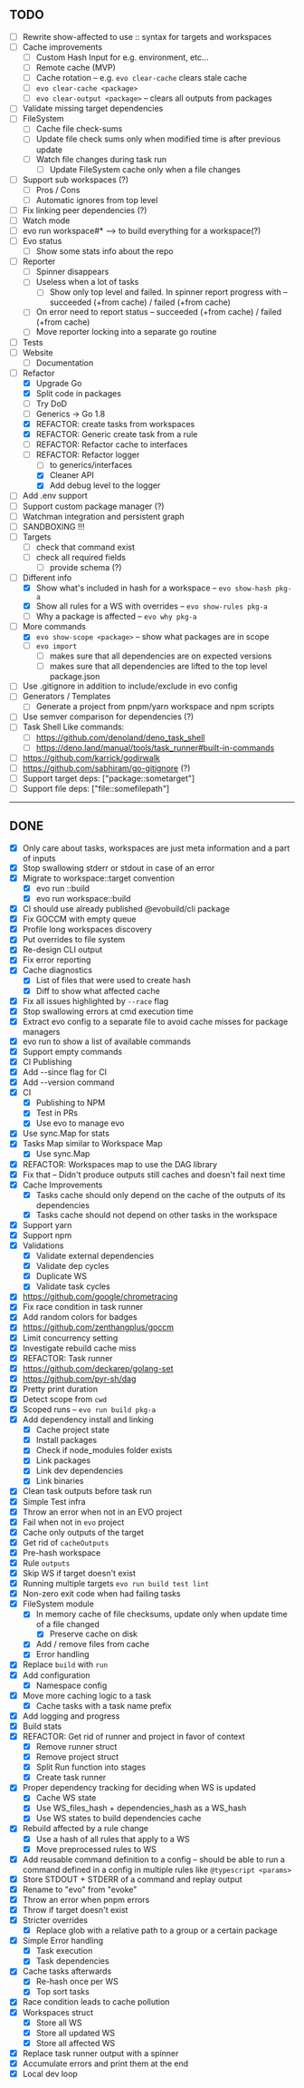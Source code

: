 ## TODO

- [ ] Rewrite show-affected to use :: syntax for targets and workspaces
- [ ] Cache improvements
  - [ ] Custom Hash Input for e.g. environment, etc...
  - [ ] Remote cache (MVP)
  - [ ] Cache rotation – e.g. `evo clear-cache` clears stale cache
  - [ ] `evo clear-cache <package>`
  - [ ] `evo clear-output <package>` – clears all outputs from packages
- [ ] Validate missing target dependencies
- [ ] FileSystem
  - [ ] Cache file check-sums
  - [ ] Update file check sums only when modified time is after previous update
  - [ ] Watch file changes during task run
    - [ ] Update FileSystem cache only when a file changes
- [ ] Support sub workspaces (?)
  - [ ] Pros / Cons
  - [ ] Automatic ignores from top level
- [ ] Fix linking peer dependencies (?)
- [ ] Watch mode
- [ ] evo run workspace#* –> to build everything for a workspace(?)
- [ ] Evo status
    - [ ] Show some stats info about the repo
- [ ] Reporter
  - [ ] Spinner disappears
  - [ ] Useless when a lot of tasks
    - [ ] Show only top level and failed. In spinner report progress with – succeeded (+from cache) / failed (+from cache)
  - [ ] On error need to report status – succeeded (+from cache) / failed (+from cache)
  - [ ] Move reporter locking into a separate go routine
- [ ] Tests
- [ ] Website
  - [ ] Documentation
- [ ] Refactor
  - [x] Upgrade Go
  - [x] Split code in packages
  - [ ] Try DoD
  - [ ] Generics -> Go 1.8
  - [x] REFACTOR: create tasks from workspaces
  - [x] REFACTOR: Generic create task from a rule
  - [ ] REFACTOR: Refactor cache to interfaces
  - [ ] REFACTOR: Refactor logger
    - [ ] to generics/interfaces
    - [x] Cleaner API
    - [x] Add debug level to the logger
- [ ] Add .env support
- [ ] Support custom package manager (?)
- [ ] Watchman integration and persistent graph
- [ ] SANDBOXING !!!
- [ ] Targets
  - [ ] check that command exist
  - [ ] check all required fields
    - [ ] provide schema (?)
- [ ] Different info
  - [x] Show what's included in hash for a workspace – `evo show-hash pkg-a`
  - [x] Show all rules for a WS with overrides – `evo show-rules pkg-a`
  - [ ] Why a package is affected – `evo why pkg-a`
- [ ] More commands
  - [x] `evo show-scope <package>` – show what packages are in scope
  - [ ] `evo import`
    - [ ] makes sure that all dependencies are on expected versions
    - [ ] makes sure that all dependencies are lifted to the top level package.json
- [ ] Use .gitignore in addition to include/exclude in evo config
- [ ] Generators / Templates
  - [ ] Generate a project from pnpm/yarn workspace and npm scripts
- [ ] Use semver comparison for dependencies (?)
- [ ] Task Shell Like commands:
    - [ ] https://github.com/denoland/deno_task_shell
    - [ ] https://deno.land/manual/tools/task_runner#built-in-commands
- [ ] https://github.com/karrick/godirwalk
- [ ] https://github.com/sabhiram/go-gitignore (?)
- [ ] Support target deps: ["package::sometarget"]
- [ ] Support file deps: ["file::somefilepath"]

---

## DONE
- [x] Only care about tasks, workspaces are just meta information and a part of inputs
- [x] Stop swallowing stderr or stdout in case of an error
- [x] Migrate to workspace::target convention
  - [x] evo run ::build
  - [x] evo run workspace::build
- [x] CI should use already published @evobuild/cli package
- [x] Fix GOCCM with empty queue
- [x] Profile long workspaces discovery
- [x] Put overrides to file system
- [x] Re-design CLI output
- [x] Fix error reporting
- [x] Cache diagnostics
  - [x] List of files that were used to create hash
  - [x] Diff to show what affected cache
- [x] Fix all issues highlighted by `--race` flag
- [x] Stop swallowing errors at cmd execution time
- [x] Extract evo config to a separate file to avoid cache misses for package managers
- [x] evo run to show a list of available commands
- [x] Support empty commands
- [x] CI Publishing
- [x] Add --since flag for CI
- [x] Add --version command
- [x] CI
  - [x] Publishing to NPM
  - [x] Test in PRs
  - [x] Use evo to manage evo
- [x] Use sync.Map for stats
- [x] Tasks Map similar to Workspace Map
  - [x] Use sync.Map
- [x] REFACTOR: Workspaces map to use the DAG library
- [x] Fix that – Didn't produce outputs still caches and doesn't fail next time
- [x] Cache Improvements
  - [x] Tasks cache should only depend on the cache of the outputs of its dependencies
  - [x] Tasks cache should not depend on other tasks in the workspace
- [x] Support yarn
- [x] Support npm
- [x] Validations
  - [x] Validate external dependencies
  - [x] Validate dep cycles
  - [x] Duplicate WS
  - [x] Validate task cycles
- [x] https://github.com/google/chrometracing
- [x] Fix race condition in task runner
- [x] Add random colors for badges
- [x] https://github.com/zenthangplus/goccm
- [x] Limit concurrency setting
- [x] Investigate rebuild cache miss
- [x] REFACTOR: Task runner
- [x] https://github.com/deckarep/golang-set
- [x] https://github.com/pyr-sh/dag
- [x] Pretty print duration
- [x] Detect scope from `cwd`
- [x] Scoped runs – `evo run build pkg-a`
- [x] Add dependency install and linking
  - [x] Cache project state
  - [x] Install packages
  - [x] Check if node_modules folder exists
  - [x] Link packages
  - [x] Link dev dependencies
  - [x] Link binaries
- [x] Clean task outputs before task run
- [x] Simple Test infra
- [x] Throw an error when not in an EVO project
- [x] Fail when not in `evo` project
- [x] Cache only outputs of the target
- [x] Get rid of `cacheOutputs`
- [x] Pre-hash workspace
- [x] Rule `outputs`
- [x] Skip WS if target doesn't exist
- [x] Running multiple targets `evo run build test lint`
- [x] Non-zero exit code when had failing tasks
- [x] FileSystem module
  - [x] In memory cache of file checksums, update only when update time of a file changed
    - [x] Preserve cache on disk
  - [x] Add / remove files from cache
  - [x] Error handling
- [x] Replace `build` with `run`
- [x] Add configuration
  - [x] Namespace config
- [x] Move more caching logic to a task
  - [x] Cache tasks with a task name prefix
- [x] Add logging and progress
- [x] Build stats
- [x] REFACTOR: Get rid of runner and project in favor of context
  - [x] Remove runner struct
  - [x] Remove project struct
  - [x] Split Run function into stages
  - [x] Create task runner
- [x] Proper dependency tracking for deciding when WS is updated
  - [x] Cache WS state
  - [x] Use WS_files_hash + dependencies_hash as a WS_hash
  - [x] Use WS states to build dependencies cache
- [x] Rebuild affected by a rule change
  - [x] Use a hash of all rules that apply to a WS
  - [x] Move preprocessed rules to WS
- [x] Add reusable command definition to a config – should be able to run a command defined in a config in multiple rules like `@typescript <params>`
- [x] Store STDOUT + STDERR of a command and replay output
- [x] Rename to "evo" from "evoke"
- [x] Throw an error when pnpm errors
- [x] Throw if target doesn't exist
- [x] Stricter overrides
  - [x] Replace glob with a relative path to a group or a certain package
- [x] Simple Error handling
  - [x] Task execution
  - [x] Task dependencies
- [x] Cache tasks afterwards
  - [x] Re-hash once per WS
  - [x] Top sort tasks
- [x] Race condition leads to cache pollution
- [x] Workspaces struct
  - [x] Store all WS
  - [x] Store all updated WS
  - [x] Store all affected WS
- [x] Replace task runner output with a spinner
- [x] Accumulate errors and print them at the end
- [x] Local dev loop
